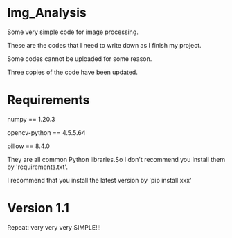 # Img_Analysis

Some very simple code for image processing.

These are the codes that I need to write down as I finish my project.

Some codes cannot be uploaded for some reason.

Three copies of the code have been updated.

# Requirements
  numpy == 1.20.3
  
  opencv-python == 4.5.5.64
  
  pillow == 8.4.0
  
They are all common Python libraries.So I don't recommend you install them by 'requirements.txt'.

I recommend that you install the latest version by 'pip install xxx'

# Version 1.1
Repeat: very very very SIMPLE!!!
